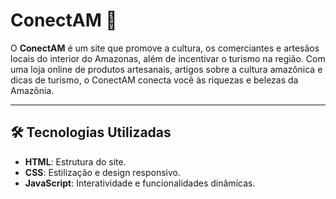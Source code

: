 # ConectAM 🌿

O **ConectAM** é um site que promove a cultura, os comerciantes e artesãos locais do interior do Amazonas, além de incentivar o turismo na região. Com uma loja online de produtos artesanais, artigos sobre a cultura amazônica e dicas de turismo, o ConectAM conecta você às riquezas e belezas da Amazônia.

---

## 🛠️ Tecnologias Utilizadas

- **HTML**: Estrutura do site.
- **CSS**: Estilização e design responsivo.
- **JavaScript**: Interatividade e funcionalidades dinâmicas.
